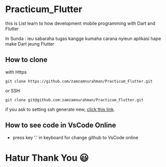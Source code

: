 # Practicum_Flutter
this is List learn to how development mobile programming with Dart and Flutter 

In Sunda : ieu sabaraha tugas kangge kumaha carana nyieun aplikasi hape make Dart jeung Flutter

## How to clone

with Https

`git clone https://github.com/zamzamnurahman/Practicum_Flutter.git`

or SSH

`git clone git@github.com:zamzamnurahman/Practicum_Flutter.git`

if you ask to setting ssh generate new, [click this link](https://docs.github.com/en/authentication/connecting-to-github-with-ssh/generating-a-new-ssh-key-and-adding-it-to-the-ssh-agent).

## How to see code in VsCode Online
- press key '.' in keyboard for change github to VsCode online

# Hatur Thank You 😃
